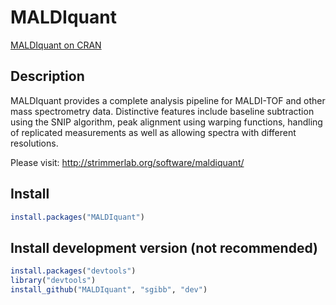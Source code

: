 # MALDIquant

[MALDIquant on CRAN](http://cran.r-project.org/web/packages/MALDIquant/)

## Description

MALDIquant provides a complete analysis pipeline for MALDI-TOF and other mass
spectrometry data. Distinctive features include baseline subtraction using the
SNIP algorithm, peak alignment using warping functions, handling of replicated
measurements as well as allowing spectra with different resolutions.

Please visit: http://strimmerlab.org/software/maldiquant/

## Install

```R
install.packages("MALDIquant")
```

## Install development version (not recommended)

```R
install.packages("devtools")
library("devtools")
install_github("MALDIquant", "sgibb", "dev")
```

